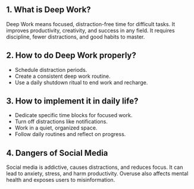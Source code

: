 
## 1. What is Deep Work?  
Deep Work means focused, distraction-free time for difficult tasks. It improves productivity, creativity, and success in any field. It requires discipline, fewer distractions, and good habits to master.

## 2. How to do Deep Work properly?  
- Schedule distraction periods.  
- Create a consistent deep work routine.  
- Use a daily shutdown ritual to end work and recharge.  

## 3. How to implement it in daily life?  
- Dedicate specific time blocks for focused work.  
- Turn off distractions like notifications.  
- Work in a quiet, organized space.  
- Follow daily routines and reflect on progress.  

## 4. Dangers of Social Media  
Social media is addictive, causes distractions, and reduces focus. It can lead to anxiety, stress, and harm productivity. Overuse also affects mental health and exposes users to misinformation.
